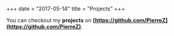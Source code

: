 +++
date = "2017-05-14"
title = "Projects"
+++

You can checkout my **projects** on  __[https://github.com/PierreZ](https://github.com/PierreZ)__.